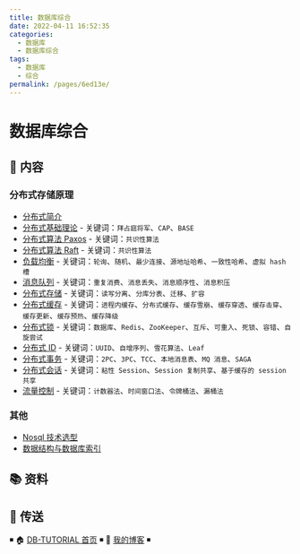 ```yaml
---
title: 数据库综合
date: 2022-04-11 16:52:35
categories: 
  - 数据库
  - 数据库综合
tags: 
  - 数据库
  - 综合
permalink: /pages/6ed13e/
---
```


# 数据库综合

## 📖 内容

### 分布式存储原理

- [分布式简介](https://dunwu.github.io/design/distributed/分布式简介.html)
- [分布式基础理论](https://dunwu.github.io/design/distributed/分布式理论.html) - 关键词：`拜占庭将军`、`CAP`、`BASE`
- [分布式算法 Paxos](https://dunwu.github.io/design/distributed/分布式算法Paxos.html) - 关键词：`共识性算法`
- [分布式算法 Raft](https://dunwu.github.io/design/distributed/分布式算法Raft.html) - 关键词：`共识性算法`
- [负载均衡](https://dunwu.github.io/design/distributed/负载均衡.html) - 关键词：`轮询`、`随机`、`最少连接`、`源地址哈希`、`一致性哈希`、`虚拟 hash 槽`
- [消息队列](https://dunwu.github.io/design/distributed/消息队列.html) - 关键词：`重复消费`、`消息丢失`、`消息顺序性`、`消息积压`
- [分布式存储](https://dunwu.github.io/design/distributed/分布式存储.html) - 关键词：`读写分离`、`分库分表`、`迁移`、`扩容`
- [分布式缓存](https://dunwu.github.io/design/distributed/分布式缓存.html) - 关键词：`进程内缓存`、`分布式缓存`、`缓存雪崩`、`缓存穿透`、`缓存击穿`、`缓存更新`、`缓存预热`、`缓存降级`
- [分布式锁](https://dunwu.github.io/design/distributed/分布式锁.html) - 关键词：`数据库`、`Redis`、`ZooKeeper`、`互斥`、`可重入`、`死锁`、`容错`、`自旋尝试`
- [分布式 ID](https://dunwu.github.io/design/distributed/分布式ID.html) - 关键词：`UUID`、`自增序列`、`雪花算法`、`Leaf`
- [分布式事务](https://dunwu.github.io/design/distributed/分布式事务.html) - 关键词：`2PC`、`3PC`、`TCC`、`本地消息表`、`MQ 消息`、`SAGA`
- [分布式会话](https://dunwu.github.io/design/distributed/分布式会话.html) - 关键词：`粘性 Session`、`Session 复制共享`、`基于缓存的 session 共享`
- [流量控制](https://dunwu.github.io/design/distributed/流量控制.html) - 关键词：`计数器法`、`时间窗口法`、`令牌桶法`、`漏桶法`

### 其他

- [Nosql 技术选型](01.Nosql技术选型.md)
- [数据结构与数据库索引](02.数据结构与数据库索引.md)

## 📚 资料

## 🚪 传送

◾ 🏠 [DB-TUTORIAL 首页](https://github.com/dunwu/db-tutorial) ◾ 🎯 [我的博客](https://github.com/dunwu/blog) ◾
